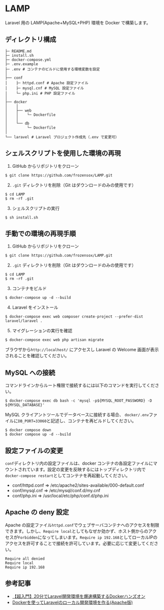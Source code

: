 # LAMP
Laravel 用の LAMP(Apache+MySQL+PHP) 環境を Docker で構築します。

## ディレクトリ構成
```
├─ README.md
├─ install.sh
├─ docker-compose.yml
├─ .env.example
├─ .env # コンテナのビルドに使用する環境変数を設定
│
├── conf
│    ├─ httpd.conf # Apache 設定ファイル
│    ├─ mysql.cnf # MySQL 設定ファイル
│    └─ php.ini # PHP 設定ファイル
│
├── docker
│    │
│    ├── web
│    │    └─ Dockerfile
│    │
│    └── db
│         └─ Dockerfile
│
└── laravel # Laravel プロジェクト作成先（.env で変更可）
```

## シェルスクリプトを使用した環境の再現
1. GitHub からリポジトリをクローン
```
$ git clone https://github.com/frozensox/LAMP.git
```
2. `.git` ディレクトリを削除（Git はダウンロードのみの使用です）
```
$ cd LAMP
$ rm -rf .git
```
3. シェルスクリプトの実行
```
$ sh install.sh
```

## 手動での環境の再現手順
1. GitHub からリポジトリをクローン
```
$ git clone https://github.com/frozensox/LAMP.git
```
2. `.git` ディレクトリを削除（Git はダウンロードのみの使用です）
```
$ cd LAMP
$ rm -rf .git
```
3. コンテナをビルド
```
$ docker-compose up -d --build
```
4. Laravel をインストール
```
$ docker-compose exec web composer create-project --prefer-dist laravel/laravel .
```
5. マイグレーションの実行を確認
```
$ docker-compose exec web php artisan migrate
```
ブラウザから`http://localhost/` にアクセスし Laravel の Welcome 画面が表示されることを確認してください。

## MySQL への接続
コマンドラインからルート権限で接続するには以下のコマンドを実行してください。
```
$ docker-compose exec db bash -c 'mysql -p${MYSQL_ROOT_PASSWORD} -D ${MYSQL_DATABASE}'
```
MySQL クライアントツールでデータベースに接続する場合、 `docker/.env`ファイルに`DB_PORT=33060`と記述し、コンテナを再ビルドしてください。
```
$ docker compose down
$ docker compose up -d --build
```

## 設定ファイルの変更
`conf`ディレクトリ内の設定ファイルは、docker コンテナの各設定ファイルにマウントされています。設定の変更を反映するにはトップディレクトリ内で`docker-compose restart`としてコンテナを再起動してください。
- conf/httpd.conf  => /etc/apache2/sites-available/000-default.conf
- conf/mysql.cnf   => /etc/mysql/conf.d/my.cnf
- conf/php.ini     => /usr/local/etc/php/conf.d/php.ini

## Apache の deny 設定
Apache の設定ファイル`httpd.conf`でウェブサーバコンテナへのアクセスを制限できます。しかし、`Require local`としてもなぜか効かず、ホスト側からのアクセスが`Forbidden`になってしまいます。`Require ip 192.168`としてローカルIPのアクセスを許可することで接続を許可しています。必要に応じて変更してください。
```
Require all denied
Require local
Require ip 192.168
```

## 参考記事
- [【超入門】20分でLaravel開発環境を爆速構築するDockerハンズオン](https://qiita.com/ucan-lab/items/56c9dc3cf2e6762672f4)
- [Dockerを使ってLaravelのローカル開発環境を作る(Apache版)](https://qiita.com/ucan-lab/items/38cd04cee1f3f9e024b9)
